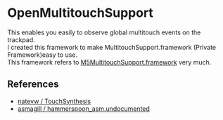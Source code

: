 # OpenMultitouchSupport
This enables you easily to observe global multitouch events on the trackpad.  
I created this framework to make MultitouchSupport.framework (Private Framework)easy to use.  
This framework refers to [M5MultitouchSupport.framework](https://github.com/mhuusko5/M5MultitouchSupport) very much.

## References
- [natevw / TouchSynthesis](https://github.com/calftrail/Touch/blob/master/TouchSynthesis/MultitouchSupport.h)
- [asmagill / hammerspoon_asm.undocumented](https://github.com/asmagill/hammerspoon_asm.undocumented/blob/master/touchdevice/MultitouchSupport.h)